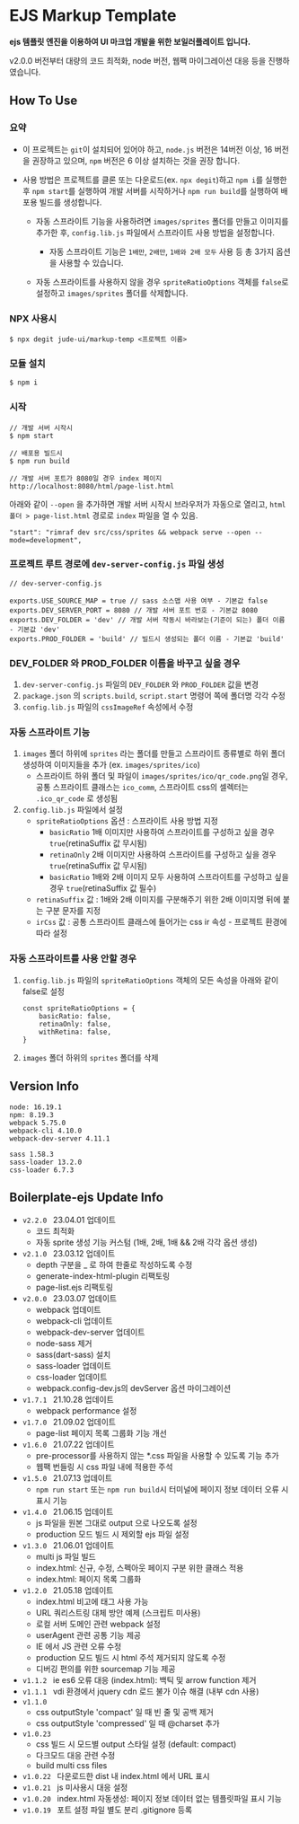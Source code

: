 # EJS Markup Template
**ejs 템플릿 엔진을 이용하여 UI 마크업 개발을 위한 보일러플레이트 입니다.**

v2.0.0 버전부터 대량의 코드 최적화, node 버전, 웹팩 마이그레이션 대응 등을 진행하였습니다.

## How To Use

### 요약
- 이 프로젝트는 `git`이 설치되어 있어야 하고, `node.js` 버전은 14버전 이상, 16 버전을 권장하고 있으며, `npm` 버전은 6 이상 설치하는 것을 권장 합니다.

- 사용 방법은 프로젝트를 클론 또는 다운로드(ex. `npx degit`)하고 `npm i`를 실행한 후 `npm start`를 실행하여 개발 서버를 시작하거나 `npm run build`를 실행하여 배포용 빌드를 생성합니다.

    - 자동 스프라이트 기능을 사용하려면 `images/sprites` 폴더를 만들고 이미지를 추가한 후, `config.lib.js` 파일에서 스프라이트 사용 방법을 설정합니다.
        - 자동 스프라이트 기능은 `1배만`, `2배만`, `1배와 2배 모두` 사용 등 총 3가지 옵션을 사용할 수 있습니다.

    - 자동 스프라이트를 사용하지 않을 경우 `spriteRatioOptions` 객체를 `false`로 설정하고 `images/sprites` 폴더를 삭제합니다.


### NPX 사용시
```
$ npx degit jude-ui/markup-temp <프로젝트 이름>
```

### 모듈 설치
```
$ npm i
```
### 시작
```
// 개발 서버 시작시
$ npm start

// 배포용 빌드시
$ npm run build

// 개발 서버 포트가 8080일 경우 index 페이지
http://localhost:8080/html/page-list.html
```

아래와 같이 `--open` 을 추가하면 개발 서버 시작시 브라우저가 자동으로 열리고, `html 폴더 > page-list.html` 경로로 `index` 파일을 열 수 있음.
```
"start": "rimraf dev src/css/sprites && webpack serve --open --mode=development",
```

### 프로젝트 루트 경로에 `dev-server-config.js` 파일 생성
```
// dev-server-config.js

exports.USE_SOURCE_MAP = true // sass 소스맵 사용 여부 - 기본값 false
exports.DEV_SERVER_PORT = 8080 // 개발 서버 포트 번호 - 기본값 8080
exports.DEV_FOLDER = 'dev' // 개발 서버 작동시 바라보는(기준이 되는) 폴더 이름 - 기본값 'dev'
exports.PROD_FOLDER = 'build' // 빌드시 생성되는 폴더 이름 - 기본값 'build'
```

### DEV_FOLDER 와 PROD_FOLDER 이름을 바꾸고 싶을 경우
1. `dev-server-config.js` 파일의 `DEV_FOLDER` 와 `PROD_FOLDER` 값을 변경
2. `package.json` 의 `scripts.build`, `script.start` 명령어 쪽에 폴더명 각각 수정
3. `config.lib.js` 파일의 `cssImageRef` 속성에서 수정

### 자동 스프라이트 기능
1. `images` 폴더 하위에 `sprites` 라는 폴더를 만들고 스프라이트 종류별로 하위 폴더 생성하여 이미지들을 추가 (ex. `images/sprites/ico`)
    - 스프라이트 하위 폴더 및 파일이 `images/sprites/ico/qr_code.png`일 경우, 공통 스프라이트 클래스는 `ico_comm`, 스프라이트 css의 셀렉터는 `.ico_qr_code` 로 생성됨
2. `config.lib.js` 파일에서 설정
    - `spriteRatioOptions` 옵션 : 스프라이트 사용 방법 지정
        - `basicRatio` 1배 이미지만 사용하여 스프라이트를 구성하고 싶을 경우 `true`(retinaSuffix 값 무시됨)
        - `retinaOnly` 2배 이미지만 사용하여 스프라이트를 구성하고 싶을 경우 `true`(retinaSuffix 값 무시됨)
        - `basicRatio` 1배와 2배 이미지 모두 사용하여 스프라이트를 구성하고 싶을 경우 `true`(retinaSuffix 값 필수)
    - `retinaSuffix` 값 :  1배와 2배 이미지를 구분해주기 위한 2배 이미지명 뒤에 붙는 구분 문자를 지정
    - `irCss` 값 : 공통 스프라이트 클래스에 들어가는 css ir 속성 - 프로젝트 환경에 따라 설정

### 자동 스프라이트를 사용 안할 경우
1. `config.lib.js` 파일의 `spriteRatioOptions` 객체의 모든 속성을 아래와 같이 false로 설정
    ```
    const spriteRatioOptions = {
        basicRatio: false,
        retinaOnly: false,
        withRetina: false,
    }
    ```
2. `images` 폴더 하위의 `sprites` 폴더를 삭제

## Version Info
```
node: 16.19.1
npm: 8.19.3
webpack 5.75.0
webpack-cli 4.10.0
webpack-dev-server 4.11.1

sass 1.58.3
sass-loader 13.2.0
css-loader 6.7.3
```

## Boilerplate-ejs Update Info
- `v2.2.0 ` 23.04.01 업데이트
    - 코드 최적화
    - 자동 sprite 생성 기능 커스텀 (1배, 2배, 1배 && 2배 각각 옵션 생성)
- `v2.1.0 ` 23.03.12 업데이트
    - depth 구분을 _ 로 하여 한줄로 작성하도록 수정
    - generate-index-html-plugin 리팩토링
    - page-list.ejs 리팩토링
- `v2.0.0 ` 23.03.07 업데이트
    - webpack 업데이트
    - webpack-cli 업데이트
    - webpack-dev-server 업데이트
    - node-sass 제거
    - sass(dart-sass) 설치
    - sass-loader 업데이트
    - css-loader 업데이트
    - webpack.config-dev.js의 devServer 옵션 마이그레이션
- `v1.7.1 ` 21.10.28 업데이트
    - webpack performance 설정
- `v1.7.0 ` 21.09.02 업데이트
    - page-list 페이지 목록 그룹화 기능 개선
- `v1.6.0 ` 21.07.22 업데이트
    - pre-processor를 사용하지 않는 *.css 파일을 사용할 수 있도록 기능 추가
    - 웹팩 번들링 시 css 파일 내에 적용한 주석
- `v1.5.0 ` 21.07.13 업데이트
    - `npm run start` 또는 `npm run build`시 터미널에 페이지 정보 데이터 오류 시 표시 기능
- `v1.4.0 ` 21.06.15 업데이트
    - js 파일을 원본 그대로 output 으로 나오도록 설정
    - production 모드 빌드 시 제외할 ejs 파일 설정
- `v1.3.0 ` 21.06.01 업데이트
    - multi js 파일 빌드
    - index.html: 신규, 수정, 스펙아웃 페이지 구분 위한 클래스 적용
    - index.html: 페이지 목록 그룹화
- `v1.2.0 ` 21.05.18 업데이트
    - index.html 비고에 태그 사용 가능
    - URL 쿼리스트링 대체 방안 예제 (스크립트 미사용)
    - 로컬 서버 도메인 관련 webpack 설정
    - userAgent 관련 공통 기능 제공
    - IE 에서 JS 관련 오류 수정
    - production 모드 빌드 시 html 주석 제거되지 않도록 수정
    - 디버깅 편의를 위한 sourcemap 기능 제공
- `v1.1.2 ` ie es6 오류 대응 (index.html): 백틱 및 arrow function 제거
- `v1.1.1 ` vdi 환경에서 jquery cdn 로드 불가 이슈 해결 (내부 cdn 사용)
- `v1.1.0 `
    - css outputStyle 'compact' 일 때 빈 줄 및 공백 제거
    - css outputStyle 'compressed' 일 때 @charset 추가
- `v1.0.23 `
    - css 빌드 시 모드별 output 스타일 설정 (default: compact)
    - 다크모드 대응 관련 수정
    - build multi css files
- `v1.0.22 ` 다운로드한 dist 내 index.html 에서 URL 표시
- `v1.0.21 ` js 미사용시 대응 설정
- `v1.0.20 ` index.html 자동생성: 페이지 정보 데이터 없는 템플릿파일 표시 기능
- `v1.0.19 ` 포트 설정 파일 별도 분리 .gitignore 등록